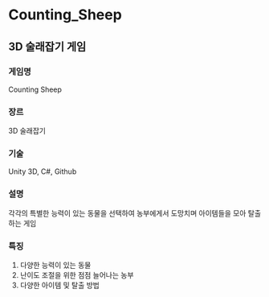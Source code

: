 # Counting_Sheep
## 3D 술래잡기 게임

### 게임명
 Counting Sheep

### 장르
 3D 술래잡기

### 기술
 Unity 3D, C#, Github

### 설명
 각각의 특별한 능력이 있는 동물을 선택하여 농부에게서 도망치며 아이템들을 모아 탈출하는 게임

### 특징
 1. 다양한 능력이 있는 동물
 2. 난이도 조절을 위한 점점 늘어나는 농부
 3. 다양한 아이템 및 탈출 방법
